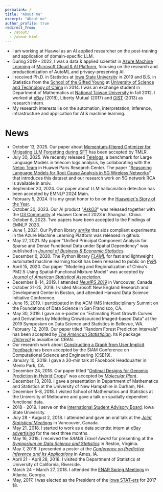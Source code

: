 ```yaml
---
permalink: /
title: "About me"
excerpt: "About me"
author_profile: true
redirect_from: 
  - /about/
  - /about.html
---
```


<!--
<p align="center">
  <img src="https://lantaoyu.github.io/files/lantaoyu_img.jpg?raw=true" alt="Photo" style="width: 450px;"/> 
</p>
-->
<!--
* I am a Ph.D. Candidate in Department of Statistics at [Iowa State University](https://www.iastate.edu/), supervised by [Prof. Dan Nettleton](https://dnett.github.io) and 
[Prof. Yehua Li](https://sites.google.com/a/ucr.edu/yehuali/home).
[[Curriculum Vitae]](http://haozhestat.github.io/files/CV_Haozhe.pdf) 
* I received my Bachelor’s Degree in Statistics from [School of the Gifted Young (Honors Program)](https://en.wikipedia.org/wiki/Special_Class_for_the_Gifted_Young) at [University of Science and Technology of China](http://en.ustc.edu.cn/).  
-->
* I am working at Huawei as an AI applied researcher on the post-training and application of domain-specific LLM.
* During 2019 - 2022, I was a data & applied scientist in [Azure Machine Learning](https://azure.microsoft.com/en-us/services/machine-learning/) at [Microsoft Cloud & AI Platform](https://azure.microsoft.com/en-us/overview/ai-platform/), focusing on the research and productionization of AutoML and privacy-preserving AI.
* I received Ph.D. in Statistics at [Iowa State University](https://www.iastate.edu/) in 2019 and B.S. in Statistics from the [School of the Gifted Young](https://en.wikipedia.org/wiki/Special_Class_for_the_Gifted_Young) at [University of Science and Technology of China](http://en.ustc.edu.cn/) in 2014. I was an exchange student in Department of Mathematics at [National Taiwan University](https://www.ntu.edu.tw/index.html) in fall 2012. I worked at [eBay](http://haozhestat.github.io/files/IMG_7869.HEIC) (2018), Liberty Mutual (2017) and [OIST](https://www.oist.jp/news-center/news/2015/4/6/mysterious-desert-fairy-circles-share-pattern-skin-cells) (2013) as research intern.
* My research interests lie on the automation, interpretation, inference, infrastructure and application for AI & machine learning.

# News
* October 13, 2025. Our paper about [Momentum-filtered Optimizer for Mitigating LLM Forgetting during SFT](https://openreview.net/pdf?id=T1qXIDn9my) has been accepted by TMLR.
* July 30, 2025. We recently released [Telelogs](https://huggingface.co/datasets/netop/TeleLogs), a benchmark for Large Language Models in telecom logs analysis, by collaborating with the [Netop Team](https://huggingface.co/netop) in Huawei Paris Research Center. The paper  "[Reasoning Language Models for Root Cause Analysis in 5G Wireless Networks](https://arxiv.org/abs/2507.21974)" that introduces this dataset and our research work on 5G network RCA is available in arxiv.
* September 20, 2024. Our paper about LLM hallucination detection has been accepted by EMNLP 2024 Main.
* February 5, 2024. It is my great honor to be on the [Huaweier's Story of the Year](https://mp.weixin.qq.com/s/-dfrKbuwF-W7ZG8JYOFnMQ).
* October 30, 2023. Our AI product "*[AskO3](https://asko3.o3community.huawei.com/asko3)*" was released together with the [O3 Community](https://www.huawei.com/en/news/2023/9/o3community-release) at Huawei Connect 2023 in Shanghai, China.
* October 8, 2023. Two papers have been accepted to the Findings of EMNLP 2023.
* June 1, 2021. Our Python library *[shrike](https://github.com/azure/shrike)* that aids compliant experiments in the Azure Machine Learning Platform was released in github.
* May 27, 2021. My paper "Unified Principal Component Analysis for Sparse and Dense Functional Data under Spatial Dependency" was published in *[Journal of Business & Economic Statistics](https://www.tandfonline.com/doi/full/10.1080/07350015.2021.1938085)*.
* December 6, 2020. The Python library *[FLAML](https://github.com/microsoft/FLAML)* for fast and lightweight automated machine learning tookit has been released to public on *[PyPI](https://pypi.org/project/FLAML)*.
* April 15, 2020. Our paper "Modeling and Regionalization of China's PM2.5 Using Spatial-Functional Mixture Model" was accepted by *[Journal of American Statistical Association](https://amstat.tandfonline.com/doi/abs/10.1080/01621459.2020.1764363?journalCode=uasa20#.XrSZ_MhKg2t)*.
* December 8-14, 2019. I attended *[NeurIPS 2019](https://nips.cc/)* in Vancouver, Canada.
* October 21-25, 2019. I visited Microsoft New England Research and Development Center in Boston, and attended Harvard Data
Science Initiative Conference.
* June 15, 2019. I participated in the ACM-IMS Interdisciplinary Summit on the Foundations of Data Science in San Francisco, CA.
* May 30, 2019. I gave an e-poster on "Estimating Plant Growth Curves and Derivatives by Modeling Crowdsourced Imaged-based Data" at the 2019 Symposium on Data Science and Statistics in Bellevue, WA.
* February 12, 2019. Our paper titled "Random Forest Prediction Intervals" has been accepted by *[The American Statistician](https://github.com/haozhestat/rfinterval)*. Its R package *[rfinterval](https://cran.r-project.org/web/packages/rfinterval/index.html)* is avaialbe on CRAN.
* Our research work about [Constructing a Graph from User Implicit Feedback
](http://meetings.siam.org/sess/dsp_talk.cfm?p=96916) has been accepted by the SIAM Conference on Computational Science and Engineering (CSE19).
* January 10, 2019. I gave a 30-min talk at Facebook Headquarter in Menlo Park, CA.
* December 24, 2018. Our paper titled "[Optimal Designs for Genomic Prediction in Hybrid Crops](https://www.cell.com/molecular-plant/fulltext/S1674-2052(19)30002-4)" was accepted by *[Molecular Plant](https://www.cell.com/molecular-plant/home)*.
* December 13, 2018. I gave a presentation in Department of Mathematics and Statistics at the University of New Hampshire in Durham, NH.
* December 5-8, 2018. I visited School of Mathematics and Statistics at the University of Melbourne and gave a talk on spatially dependent functional data.
* 2018 - 2019. I serve on the [International Student Advisory Board](https://www.committees.iastate.edu/comm-info.php?id=163), Iowa State University.
* July 28 - August 2, 2018. I attended and gave an oral talk at the *[Joint Statistical Meetings](https://ww2.amstat.org/meetings/jsm/2018/onlineprogram/ActivityDetails.cfm?SessionID=215660)* in Vancouver, Canada.
* May 21, 2018. I started to work as a data scientist intern at [eBay advertising](https://www.ebay.com/) for the next three months.
* May 16, 2018. I received the *SAMSI Travel Award* for presenting at the *[Symposium on Data Science and Statistics](https://ww2.amstat.org/meetings/sdss/2018/)* in Reston, Virginia. 
* May 7, 2018. I presented a poster at the *[Conference on Predictive Inference and Its Applications](https://predictiveinference.github.io/)* in Ames, IA.
* April 21 - April 28, 2018. I visited the Department of Statistics at University of California, Riverside.
* March 24 - March 27, 2018. I attended the [ENAR Spring Meetings](https://www.enar.org/meetings/spring2018) in Atlanta, Georgia.  
* May, 2017. I was elected as the President of the [Iowa STAT-ers](https://www.stuorg.iastate.edu/site/stat-ers) for 2017-18.
